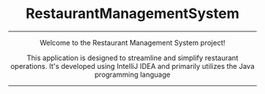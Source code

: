 <h1 align="center">RestaurantManagementSystem</h1>

***

<p align="center">Welcome to the Restaurant Management System project!</p>
<p align="center">This application is designed to streamline and simplify restaurant operations. It's developed using IntelliJ IDEA and primarily utilizes the Java programming language</p>

***

